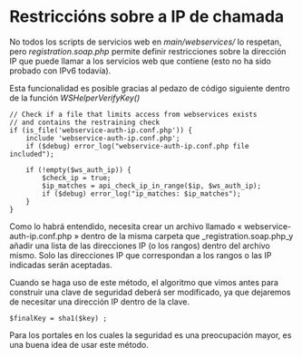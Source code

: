 # Restriccións sobre a IP de chamada

No todos los scripts de servicios web en _main/webservices/_ lo respetan, pero _registration.soap.php_ permite definir restricciones sobre la dirección IP que puede llamar a los servicios web que contiene \(esto no ha sido probado con IPv6 todavía\).

Esta funcionalidad es posible gracias al pedazo de código siguiente dentro de la función _WSHelperVerifyKey\(\)_

```text
// Check if a file that limits access from webservices exists
// and contains the restraining check
if (is_file('webservice-auth-ip.conf.php')) {
    include 'webservice-auth-ip.conf.php';
    if ($debug) error_log("webservice-auth-ip.conf.php file included");

    if (!empty($ws_auth_ip)) {
        $check_ip = true;
        $ip_matches = api_check_ip_in_range($ip, $ws_auth_ip);
        if ($debug) error_log("ip_matches: $ip_matches");
    }
}
```

Como lo habrá entendido, necesita crear un archivo llamado « webservice-auth-ip.conf.php » dentro de la misma carpeta que \_registration.soap.php\_y añadir una lista de las direcciones IP \(o los rangos\) dentro del archivo mismo. Solo las direcciones IP que correspondan a los rangos o las IP indicadas serán aceptadas.

Cuando se haga uso de este método, el algoritmo que vimos antes para construir una clave de seguridad deberá ser modificado, ya que dejaremos de necesitar una dirección IP dentro de la clave.

```text
$finalKey = sha1($key) ;
```

Para los portales en los cuales la seguridad es una preocupación mayor, es una buena idea de usar este método.

